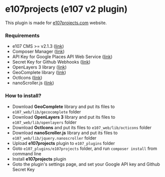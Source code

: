 e107projects (e107 v2 plugin)
=============================

This plugin is made for [e107projects.com](https://e107projects.com) website.

### Requirements

- e107 CMS >= v2.1.3 ([link](https://github.com/e107inc/e107))
- Composer Manager ([link](https://getcomposer.org))
- API Key for Google Places API Web Service ([link](https://console.developers.google.com))
- Secret Key for Github Webhooks ([link](https://developer.github.com/guides/basics-of-authentication))
- OpenLayers 3 library ([link](https://openlayers.org))
- GeoComplete library ([link](https://github.com/ubilabs/geocomplete))
- OctIcons ([link](https://octicons.github.com))
- nanoScroller.js ([link](https://jamesflorentino.github.io/nanoScrollerJS))

### How to install?

- Download **GeoComplete** library and put its files to `e107_web/lib/gecocomplete` folder
- Download **OpenLayers 3** library and put its files to `e107_web/lib/openlayers` folder
- Download **OctIcons** and put its files to `e107_web/lib/octicons` folder
- Download **nanoScroller.js** library and put its files to `e107_web/lib/jquery.nanoscroller` folder
- Upload **e107projects** plugin to `e107_plugins` folder
- Goto `e107_plugins/e107projects` folder, and run `composer install` from command line
- Install **e107projects** plugin
- Goto the plugin's settings page, and set your Google API key and Github Secret Key

